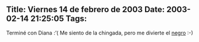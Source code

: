 Title: Viernes 14 de febrero de 2003
Date: 2003-02-14 21:25:05
Tags: 
---
Terminé con Diana :&#8217;( Me siento de la chingada, pero me divierte el <a href="mailto:guorloma@hotmail.com">negro</a> :-)
